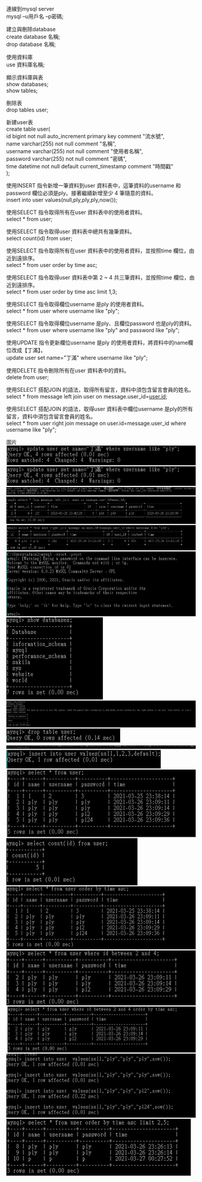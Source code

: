 連線到mysql server <br>
mysql –u用戶名  –p密碼;

建立與刪除database <br>
create database 名稱;<br>
drop database 名稱;

使用資料庫 <br>
use 資料庫名稱;
 
顯示資料庫與表 <br>
show databases;<br>
show tables;

刪除表 <br>
drop tables user;

新建user表 <br>
create table user( <br>
  id bigint not null auto_increment primary key comment "流水號",<br>
  name varchar(255) not null comment "名稱",<br>
  username varchar(255) not null comment "使用者名稱",<br>
  password varchar(255) not null comment "密碼",<br>
  time datetime not null default current_timestamp comment "時間戳"<br>
  );


使用INSERT 指令新增一筆資料到user 資料表中，這筆資料的username 和password 欄位必須是ply。接著繼續新增至少 4 筆隨意的資料。 <br>
insert into user values(null,ply,ply,ply,now());

使用SELECT 指令取得所有在user 資料表中的使用者資料。<br>
select * from user;

使用SELECT 指令取得user 資料表中總共有幾筆資料。<br>
select count(id) from user;

使用SELECT 指令取得所有在user 資料表中的使用者資料，並按照time 欄位，由近到遠排序。<br>
select * from user order by time asc;

使用SELECT 指令取得user 資料表中第 2 ~ 4 共三筆資料，並按照time 欄位，由近到遠排序。<br>
select * from user order by time asc limit 1,3; <br>

使用SELECT 指令取得欄位username 是ply 的使用者資料。<br>
select * from user where username like "ply";

使用SELECT 指令取得欄位username 是ply、且欄位password 也是ply的資料。<br>
select * from user where username like "ply" and password like "ply";

使用UPDATE 指令更新欄位username 是ply 的使用者資料，將資料中的name欄位改成【丁滿】。<br>
update user set name="丁滿" where username like "ply";

使用DELETE 指令刪除所有在user 資料表中的資料。<br>
delete from user;

使用SELECT 搭配JOIN 的語法，取得所有留言，資料中須包含留言會員的姓名。<br>
select * from message left join user on message.user_id=[user.id](http://user.id/);

使用SELECT 搭配JOIN 的語法，取得user 資料表中欄位username 是ply的所有留言，資料中須包含留言會員的姓名。<br>
select * from user right join message on user.id=message.user_id where username like "ply";

圖片<br>
![image](https://github.com/abc820219/codeingtranning/blob/main/week5/images/1.jpg)<br>
![image](https://github.com/abc820219/codeingtranning/blob/main/week5/images/1.jpg)<br>
![image](https://github.com/abc820219/codeingtranning/blob/main/week5/images/3.jpg)<br>
![image](https://github.com/abc820219/codeingtranning/blob/main/week5/images/4.jpg)<br>
![image](https://github.com/abc820219/codeingtranning/blob/main/week5/images/5.jpg)<br>
![image](https://github.com/abc820219/codeingtranning/blob/main/week5/images/6.jpg)<br>
![image](https://github.com/abc820219/codeingtranning/blob/main/week5/images/7.jpg)<br>
![image](https://github.com/abc820219/codeingtranning/blob/main/week5/images/8.jpg)<br>
![image](https://github.com/abc820219/codeingtranning/blob/main/week5/images/9.jpg)<br>
![image](https://github.com/abc820219/codeingtranning/blob/main/week5/images/10.jpg)<br>
![image](https://github.com/abc820219/codeingtranning/blob/main/week5/images/11.jpg)<br>
![image](https://github.com/abc820219/codeingtranning/blob/main/week5/images/12.jpg)<br>
![image](https://github.com/abc820219/codeingtranning/blob/main/week5/images/13.jpg)<br>
![image](https://github.com/abc820219/codeingtranning/blob/main/week5/images/14.jpg)<br>
![image](https://github.com/abc820219/codeingtranning/blob/main/week5/images/15.jpg)<br>
![image](https://github.com/abc820219/codeingtranning/blob/main/week5/images/16.jpg)<br>
![image](https://github.com/abc820219/codeingtranning/blob/main/week5/images/17.jpg)<br>
![image](https://github.com/abc820219/codeingtranning/blob/main/week5/images/18.jpg)<br>
